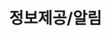 ---
title: "정보제공/알림"
linkTitle: "정보제공/알림"
description: "정보제공/알림"
url: /common-component/user-support/information-provided/
menu:
  depth:
    weight: 6
    parent: "user-support"
    identifier: "information-provided"
---